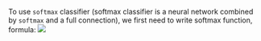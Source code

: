 ﻿To use `softmax` classifier (softmax classifier is a neural network combined by `softmax` and a full connection), we first need to write softmax function, formula: ![](https://www.zhihu.com/equation?tex=f_j%28z%29%3D%5Cfrac%7Be%5E%7Bz_j%7D%7D%7B%5Csum_ke%5E%7Bz_k%7D%7D)